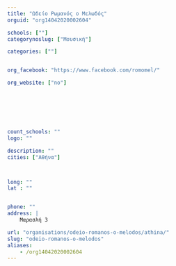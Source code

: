 ```yaml
---
title: "Ωδείο Ρωμανός ο Μελωδός"
orguid: "org14042020002604"

schools: [""]
categorynoslug: ["Μουσική"]

categories: [""]


org_facebook: "https://www.facebook.com/romomel/"

org_website: ["no"]







count_schools: ""
logo: ""

description: ""
cities: ["Αθήνα"]



long: ""
lat : ""


phone: ""
address: |
    Μαρασλή 3

url: "organisations/odeio-romanos-o-melodos/athina/"
slug: "odeio-romanos-o-melodos"
aliases:
    - /org14042020002604
---
```



